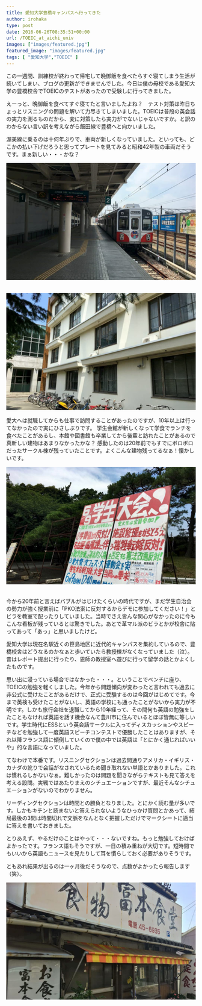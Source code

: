 ```yaml
---
title: 愛知大学豊橋キャンパスへ行ってきた
author: irohaka
type: post
date: 2016-06-26T08:35:51+00:00
url: /TOEIC_at_aichi_univ
images: ["images/featured.jpg"]
featured_image: "images/featured.jpg"
tags: [ "愛知大学","TOEIC" ]
---
```


  
この一週間、訓練校が終わって帰宅して晩御飯を食べたらすぐ寝てしまう生活が続いてしまい、ブログの更新ができませんでした。今日は僕の母校である愛知大学の豊橋校舎でTOEICのテストがあったので受験しに行ってきました。
  
えーっと、晩御飯を食べてすぐ寝てたと言いましたよね？　テスト対策は昨日ちょっとリスニングの問題を解いて力尽きてしまいました。TOEICは普段の英会話の実力を測るものだから、変に対策したら実力がでないじゃないですか。と訳のわからない言い訳を考えながら飯田線で豊橋へと向かいました。
  
渥美線に乗るのは十何年ぶりで、車両が新しくなっていました。といっても、どこかの払い下げだろうと思ってプレートを見てみると昭和42年製の車両だそうです。まぁ新しい・・・かな？
<br>

![新豊橋駅で渥美線に乗ります。](images/20160626aidai01.jpg)  
<br>

![かつて不夜城だった懐かしの第一サークル棟。](images/20160626aidai02.jpg)  


愛大へは就職してからも仕事で訪問することがあったのですが、10年以上は行ってなかったので実にひさしぶりです。
学生会館が新しくなって学食でランチを食べたことがあるし、本館や図書館も卒業してから後輩と訪れたことがあるので真新しい建物はあまりなかったかな？
感動したのは20年前でもすでにボロボロだったサークル棟が残っていたことです。よくこんな建物残ってるなぁ！懐かしいです。

![まだ学生運動やっているみたい。](images/20160626aidai03.jpg)  
<br>

今から20年前と言えばバブルがはじけたくらいの時代ですが、まだ学生自治会の勢力が強く授業前に「PKO法案に反対するからデモに参加してください！」とビラを教室で配ったりしていました。当時でさえ皆んな関心がなかったのに今もこんな看板が残っているとは驚きでした。あとで革マル派のビラとかが校舎に貼ってあって「あっ」と思いましたけど。

愛知大学は現在名駅近くの笹島地区に近代的キャンパスを集約しているので、豊橋校舎はどうなるのかなぁと歩いていたら教授棟がなくなっていました（泣）。昔はレポート提出に行ったり、恩師の教授室へ遊びに行って留学の話とかよくしたものです。

思い出に浸っている場合ではなかった・・・。ということでベンチに座り、TOEICの勉強を軽くしました。今年から問題傾向が変わったと言われても過去に非公式に受けたことがあるだけで、正式に受験するのは今回がはじめてです。今まで英検も受けたことがないし、英語の学校にも通ったことがないから実力が不明です。しかも旅行会社を退職してから10年経って、その間何も英語の勉強をしたこともなければ英語を話す機会なんて豊川市に住んでいるとほぼ皆無に等しいです。学生時代にESSという英会話サークルに入ってディスカッションやスピーチなどを勉強して一度英語スピーチコンテストで優勝したことはありますが、それ以降フランス語に傾倒していくので僕の中では英語は「とにかく通じればいいや」的な言語になっていました。

てなわけで本番です。リスニングセクションは過去問通りアメリカ・イギリス・カナダの訛りで会話がなされているため聞き取れない単語とかありました。これは慣れるしかないなぁ。難しかったのは問題を聞きながらテキストも見て答えを考える設問。実戦ではあたりまえのシチュエーションですが、最近そんなシチュエーションがないのでわかりません。
  
リーディングセクションは時間との勝負となりました。とにかく読む量が多いです。しかもキチンと読まないと答えられないようなひっかけ質問とかあって、結局最後の3問は時間切れで文脈をなんとなく把握しただけでマークシートに適当に答えを書いておきました。

とりあえず、やるだけのことはやって・・・ないですね。もっと勉強しておけばよかったです。フランス語もそうですが、一日の積み重ねが大切です。短時間でもいいから英語もニュースを見たりして耳を慣らしておく必要がありそうです。
  
ともあれ結果が出るのは一ヶ月後だそうなので、点数がよかったら報告します（笑）。

![愛大前の富本食堂！懐かしい！](images/20160626aidai04.jpg)  

